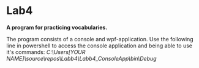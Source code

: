 # Lab4
**A program for practicing vocabularies.**

The program consists of a console and wpf-application. 
Use the following line in powershell to access the console application and being able to use it's commands:
*C:\Users\[YOUR NAME]\source\repos\Labb4\Labb4_ConsoleApp\bin\Debug*


